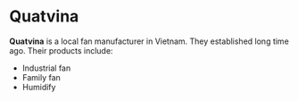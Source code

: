 # Quatvina

**Quatvina** is a local fan manufacturer in Vietnam. They established long time ago.
Their products include:

* Industrial fan
* Family fan
* Humidify